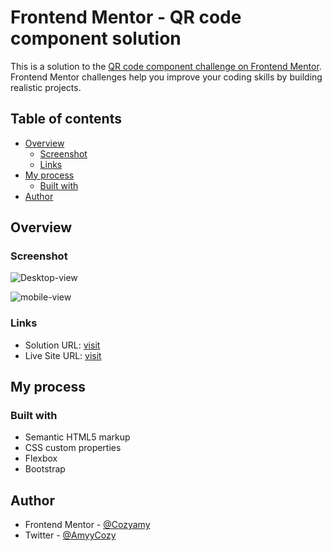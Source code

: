 # Frontend Mentor - QR code component solution

This is a solution to the [QR code component challenge on Frontend Mentor](https://www.frontendmentor.io/challenges/qr-code-component-iux_sIO_H). Frontend Mentor challenges help you improve your coding skills by building realistic projects. 

## Table of contents

- [Overview](#overview)
  - [Screenshot](#screenshot)
  - [Links](#links)
- [My process](#my-process)
  - [Built with](#built-with)
- [Author](#author)

## Overview

### Screenshot

![Desktop-view](https://user-images.githubusercontent.com/75266766/186997944-7de26db9-d8aa-47a4-85c5-cee25f7bc31f.PNG)


![mobile-view](https://user-images.githubusercontent.com/75266766/186998012-3c7493e5-06e4-4b21-b77a-fe2147c0d54b.PNG)


### Links

- Solution URL: [visit](https://t.co/UJCjGSvajJ)
- Live Site URL: [visit](https://cozyamy.github.io/QR-Code-Challenge/)

## My process

### Built with

- Semantic HTML5 markup
- CSS custom properties
- Flexbox
- Bootstrap

## Author
- Frontend Mentor - [@Cozyamy](https://www.frontendmentor.io/profile/Cozyamy)
- Twitter - [@AmyyCozy](https://www.twitter.com/AmyyCozy)